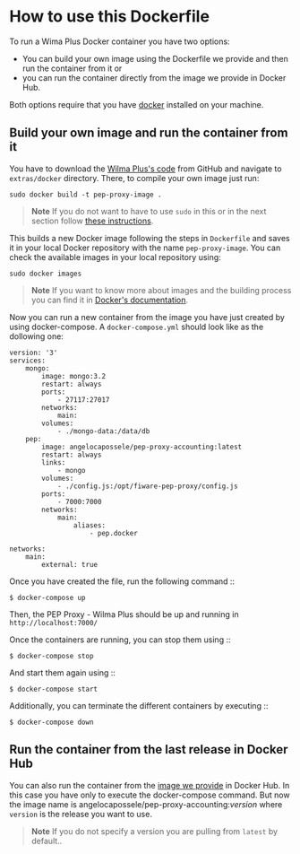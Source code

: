 # How to use this Dockerfile

To run a Wima Plus Docker container you have two options: 

- You can build your own image using the Dockerfile we provide and then run the container from it or
- you can run the container directly from the image we provide in Docker Hub.

Both options require that you have [docker](https://docs.docker.com/installation/) installed on your machine.

## Build your own image and run the container from it

You have to download the [Wilma Plus's code](https://github.com/caposseleDigicat/fiware-pep-proxy) from GitHub and navigate to `extras/docker` directory. There, to compile your own image just run:

	sudo docker build -t pep-proxy-image .


> **Note**
> If you do not want to have to use `sudo` in this or in the next section follow [these instructions](https://docs.docker.com/installation/ubuntulinux/#create-a-docker-group).

This builds a new Docker image following the steps in `Dockerfile` and saves it in your local Docker repository with the name `pep-proxy-image`. You can check the available images in your local repository using: 

	sudo docker images


> **Note**
> If you want to know more about images and the building process you can find it in [Docker's documentation](https://docs.docker.com/userguide/dockerimages/).

Now you can run a new container from the image you have just created by using docker-compose. A `docker-compose.yml` should look like as the dollowing one: 

```
version: '3'
services:
    mongo:
        image: mongo:3.2
        restart: always
        ports:
            - 27117:27017
        networks:
            main:
        volumes:
            - ./mongo-data:/data/db
    pep:
        image: angelocapossele/pep-proxy-accounting:latest
        restart: always
        links:
            - mongo
        volumes:
            - ./config.js:/opt/fiware-pep-proxy/config.js
        ports:
            - 7000:7000
        networks:
            main:
                aliases:
                    - pep.docker

networks:
    main:
        external: true
```

Once you have created the file, run the following command ::

    $ docker-compose up

Then, the PEP Proxy - Wilma Plus should be up and running in `http://localhost:7000/`

Once the containers are running, you can stop them using ::

    $ docker-compose stop

And start them again using ::

    $ docker-compose start

Additionally, you can terminate the different containers by executing ::

    $ docker-compose down

## Run the container from the last release in Docker Hub

You can also run the container from the [image we provide](https://hub.docker.com/r/angelocapossele/pep-proxy-accounting/) in Docker Hub. In this case you have only to execute the docker-compose command. But now the image name is angelocapossele/pep-proxy-accounting:*version* where `version` is the release you want to use.

> **Note**
> If you do not specify a version you are pulling from `latest` by default..